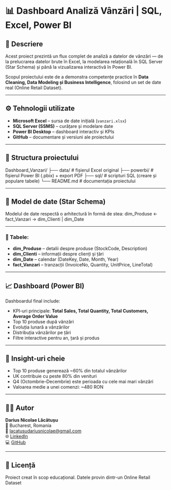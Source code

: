 # 📊 Dashboard Analiză Vânzări | SQL, Excel, Power BI

## 🧠 Descriere
Acest proiect prezintă un flux complet de analiză a datelor de vânzări — de la prelucrarea datelor brute în Excel, la modelarea relațională în SQL Server (Star Schema) și până la vizualizarea interactivă în Power BI.

Scopul proiectului este de a demonstra competențe practice în **Data Cleaning, Data Modeling și Business Intelligence**, folosind un set de date real (Online Retail Dataset).

---

## ⚙️ Tehnologii utilizate
- **Microsoft Excel** – sursa de date inițială (`vanzari.xlsx`)
- **SQL Server (SSMS)** – curățare și modelare date
- **Power BI Desktop** – dashboard interactiv și KPIs
- **GitHub** – documentare și versiuni ale proiectului

---

## 🧱 Structura proiectului
Dashboard_Vanzari/
├── data/ # fișierul Excel original
├── powerbi/ # fișierul Power BI (.pbix) + export PDF
├── sql/ # scripturi SQL (creare și populare tabele)
└── README.md # documentația proiectului

---

## 🧩 Model de date (Star Schema)
Modelul de date respectă o arhitectură în formă de stea:
dim_Produse ← fact_Vanzari → dim_Clienti
                   |
                dim_Date

---

### 🔹 Tabele:
- **dim_Produse** – detalii despre produse (StockCode, Description)
- **dim_Clienti** – informații despre clienți și țări
- **dim_Date** – calendar (DateKey, Date, Month, Year)
- **fact_Vanzari** – tranzacții (InvoiceNo, Quantity, UnitPrice, LineTotal)

---

## 📈 Dashboard (Power BI)
Dashboardul final include:
- KPI-uri principale: **Total Sales, Total Quantity, Total Customers, Average Order Value**
- Top 10 produse după vânzări
- Evoluția lunară a vânzărilor
- Distribuția vânzărilor pe țări
- Filtre interactive pentru an, țară și produs

---

## 🧮 Insight-uri cheie
- Top 10 produse generează ~60% din totalul vânzărilor
- UK contribuie cu peste 80% din venituri
- Q4 (Octombrie–Decembrie) este perioada cu cele mai mari vânzări
- Valoarea medie a unei comenzi: ~480 RON

---

## 👨‍💻 Autor
**Darius Nicolae Lăcătușu**  
📍 Bucharest, Romania  
📧 lacatusudariusnicolae@gmail.com  
🌐 [LinkedIn](https://www.linkedin.com/in/darius-nicolae-l%C4%83c%C4%83tu%C8%99u/)  
💻 [GitHub](https://github.com/Dlcts13)

---

## 📄 Licență
Proiect creat în scop educațional. Datele provin dintr-un Online Retail Dataset
